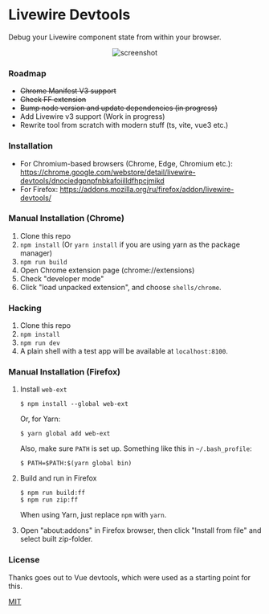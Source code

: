 # Livewire Devtools

Debug your Livewire component state from within your browser.

<p align="center"><img src="https://raw.githubusercontent.com/rw4lll/livewire-devtools/master/media/screenshot-shadow.png" alt="screenshot"></p>

### Roadmap
- ~~Chrome Manifest V3 support~~
- ~~Check FF extension~~
- ~~Bump node version and update dependencies (in progress)~~
- Add Livewire v3 support (Work in progress)
- Rewrite tool from scratch with modern stuff (ts, vite, vue3 etc.)

### Installation

- For Chromium-based browsers (Chrome, Edge, Chromium etc.): https://chrome.google.com/webstore/detail/livewire-devtools/dnociedgpnpfnbkafoiilldfhpcjmikd
- For Firefox: https://addons.mozilla.org/ru/firefox/addon/livewire-devtools/

### Manual Installation (Chrome)

1. Clone this repo
2. `npm install` (Or `yarn install` if you are using yarn as the package manager)
3. `npm run build`
4. Open Chrome extension page (chrome://extensions)
5. Check "developer mode"
6. Click "load unpacked extension", and choose `shells/chrome`.

### Hacking

1. Clone this repo
2. `npm install`
3. `npm run dev`
4. A plain shell with a test app will be available at `localhost:8100`.

### Manual Installation (Firefox)

 1. Install `web-ext`

	~~~~
	$ npm install --global web-ext
	~~~~

	Or, for Yarn:

	~~~~
	$ yarn global add web-ext
	~~~~

	Also, make sure `PATH` is set up. Something like this in `~/.bash_profile`:

	~~~~
	$ PATH=$PATH:$(yarn global bin)
	~~~~

 2. Build and run in Firefox

	~~~~
	$ npm run build:ff
	$ npm run zip:ff
	~~~~

	When using Yarn, just replace `npm` with `yarn`.
	
 3. Open "about:addons" in Firefox browser, then click "Install from file" and select built zip-folder.	


### License

Thanks goes out to Vue devtools, which were used as a starting point for this.

[MIT](http://opensource.org/licenses/MIT)
